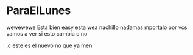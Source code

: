 # ParaElLunes
wewewewe
Esta bien easy esta wea nachillo nadamas mportalo por vcs
vamos a ver si esto cambia
o no


:c este es el nuevo
no que ya men